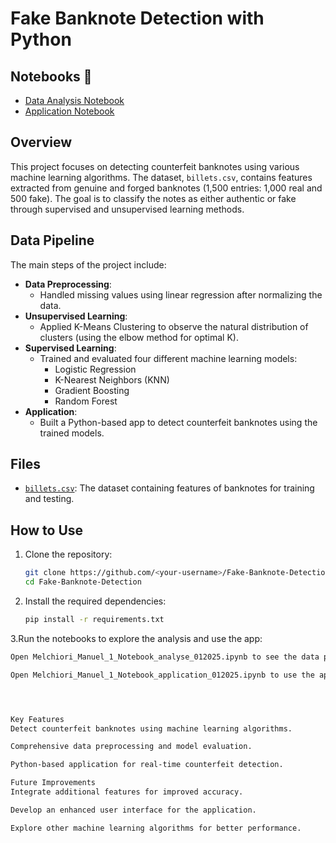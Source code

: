 # Fake Banknote Detection with Python

## Notebooks 📓
- [Data Analysis Notebook](https://github.com/Melchmanu/-Fake-Banknote-Detection-with-Python/blob/main/Melchiori_Manuel_1_Notebook_analyse_012025.ipynb)
- [Application Notebook](https://github.com/Melchmanu/-Fake-Banknote-Detection-with-Python/blob/main/Melchiori_Manuel_1_Notebook_application_012025.ipynb)

## Overview
This project focuses on detecting counterfeit banknotes using various machine learning algorithms. The dataset, `billets.csv`, contains features extracted from genuine and forged banknotes (1,500 entries: 1,000 real and 500 fake). The goal is to classify the notes as either authentic or fake through supervised and unsupervised learning methods.

## Data Pipeline
The main steps of the project include:
- **Data Preprocessing**: 
  - Handled missing values using linear regression after normalizing the data.
- **Unsupervised Learning**: 
  - Applied K-Means Clustering to observe the natural distribution of clusters (using the elbow method for optimal K).
- **Supervised Learning**: 
  - Trained and evaluated four different machine learning models:
    - Logistic Regression
    - K-Nearest Neighbors (KNN)
    - Gradient Boosting
    - Random Forest
- **Application**: 
  - Built a Python-based app to detect counterfeit banknotes using the trained models.

## Files
- [`billets.csv`](https://github.com/Melchmanu/-Fake-Banknote-Detection-with-Python/blob/main/billets.csv): The dataset containing features of banknotes for training and testing.

## How to Use
1. Clone the repository:
   ```bash
   git clone https://github.com/<your-username>/Fake-Banknote-Detection
   cd Fake-Banknote-Detection

1. Install the required dependencies:
   ```bash
   pip install -r requirements.txt

3.Run the notebooks to explore the analysis and use the app:
  ```bash
Open Melchiori_Manuel_1_Notebook_analyse_012025.ipynb to see the data preprocessing, unsupervised analysis, and training/evaluation of the models.

Open Melchiori_Manuel_1_Notebook_application_012025.ipynb to use the app for detecting counterfeit banknotes with trained models.




Key Features
Detect counterfeit banknotes using machine learning algorithms.

Comprehensive data preprocessing and model evaluation.

Python-based application for real-time counterfeit detection.

Future Improvements
Integrate additional features for improved accuracy.

Develop an enhanced user interface for the application.

Explore other machine learning algorithms for better performance.
